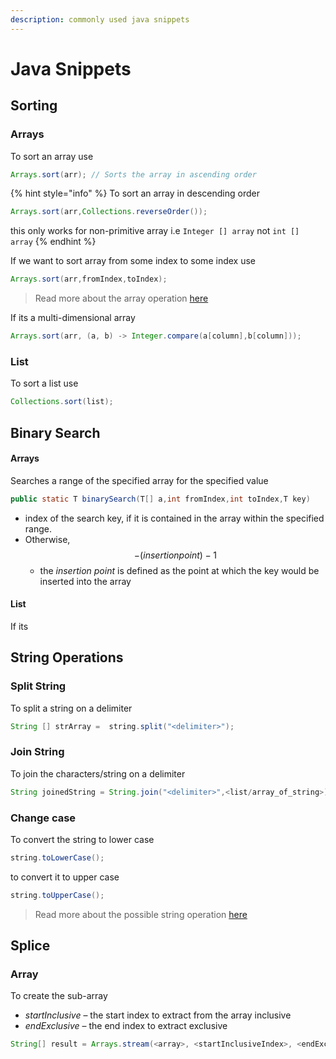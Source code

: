 ```yaml
---
description: commonly used java snippets
---
```


# Java Snippets



## Sorting

### Arrays

To sort an array use&#x20;

```java
Arrays.sort(arr); // Sorts the array in ascending order
```

{% hint style="info" %}
To sort an array in descending order&#x20;

```java
Arrays.sort(arr,Collections.reverseOrder());
```

this only works for non-primitive array i.e `Integer [] array` not `int [] array`
{% endhint %}



If we want to sort array from some index to some index use

```java
Arrays.sort(arr,fromIndex,toIndex);
```

> Read more about the array operation [here](https://docs.oracle.com/javase/8/docs/api/java/util/Arrays.html)

If its a multi-dimensional array&#x20;

```java
Arrays.sort(arr, (a, b) -> Integer.compare(a[column],b[column]));
```

### List

To sort a list use&#x20;

```java
Collections.sort(list);
```

## Binary Search



#### Arrays

Searches a range of the specified array for the specified value

```java
public static T binarySearch(T[] a,int fromIndex,int toIndex,T key)
```

* index of the search key, if it is contained in the array within the specified range.&#x20;
* Otherwise, $$-(insertion point) - 1$$&#x20;
  * the _insertion point_ is defined as the point at which the key would be inserted into the array

#### List

If its&#x20;





## String Operations

### Split String

To split a string on a delimiter

```java
String [] strArray =  string.split("<delimiter>");
```

### Join String

To join the characters/string on a delimiter&#x20;

```java
String joinedString = String.join("<delimiter>",<list/array_of_string>);
```

### Change case

To convert the string to lower case

```java
string.toLowerCase();
```

to convert it to upper case

```java
string.toUpperCase();
```



> Read more about the possible string operation [here](https://docs.oracle.com/javase/8/docs/api/java/lang/String.html)



## Splice

### Array

To create the sub-array&#x20;

* _startInclusive_ – the start index to extract from the array  inclusive
* _endExclusive_ – the end index to extract exclusive

```java
String[] result = Arrays.stream(<array>, <startInclusiveIndex>, <endExclusiveIndex>).toArray(String[]::new);
```





